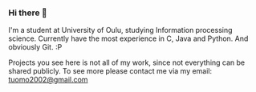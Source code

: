### Hi there 👋

I'm a student at University of Oulu, studying Information processing science. Currently have the most experience in C, Java and Python. And obviously Git. :P

Projects you see here is not all of my work, since not everything can be shared publicly. To see more please contact me via my email: tuomo2002@gmail.com

<!--
**Tumensetit/Tumensetit** is a ✨ _special_ ✨ repository because its `README.md` (this file) appears on your GitHub profile.

Here are some ideas to get you started:

- 🔭 I’m currently working on ...
- 🌱 I’m currently learning ...
- 👯 I’m looking to collaborate on ...
- 🤔 I’m looking for help with ...
- 💬 Ask me about ...
- 📫 How to reach me: ...
- 😄 Pronouns: ...
- ⚡ Fun fact: ...
-->
